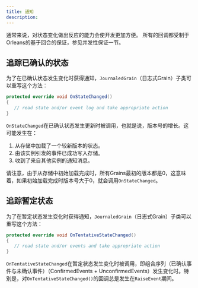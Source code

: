 ```yaml
---
title: 通知
description: 
---
```


通常来说，对状态变化做出反应的能力会使开发更加方便。
所有的回调都受制于Orleans的基于回合的保证，参见并发性保证一节。

## 追踪已确认的状态

为了在已确认状态发生变化时获得通知，`JournaledGrain`（日志式Grain）子类可以重写这个方法：

```csharp
protected override void OnStateChanged()
{
   // read state and/or event log and take appropriate action
}
```

`OnStateChanged`在已确认状态发生更新时被调用，也就是说，版本号的增长。这可能发生在：

1. 从存储中加载了一个较新版本的状态。
2. 由该实例引发的事件已成功写入存储。
3. 收到了来自其他实例的通知消息。

请注意，由于从存储中初始加载完成时，所有Grains最初的版本都是0，这意味着，如果初始加载完成时版本号大于0，就会调用`OnStateChanged`。

## 追踪暂定状态

为了在暂定状态发生变化时获得通知，`JournaledGrain`（日志式Grain）子类可以重写这个方法：

```csharp
protected override void OnTentativeStateChanged()
{
   // read state and/or events and take appropriate action
}
```

`OnTentativeStateChanged`在暂定状态发生变化时被调用，即组合序列（已确认事件与未确认事件）（ConfirmedEvents + UnconfirmedEvents）发生变化时。特别是，对`OnTentativeStateChanged()`的回调总是发生在`RaiseEvent`期间。

